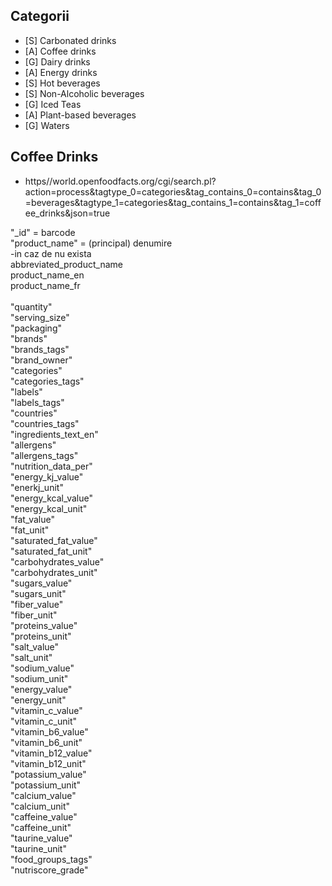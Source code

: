 Categorii
-
- [S] Carbonated drinks
- [A] Coffee drinks
- [G] Dairy drinks
- [A] Energy drinks
- [S] Hot beverages
- [S] Non-Alcoholic beverages
- [G] Iced Teas
- [A] Plant-based beverages
- [G] Waters 

Coffee Drinks
-
- https//world.openfoodfacts.org/cgi/search.pl?action=process&tagtype_0=categories&tag_contains_0=contains&tag_0=beverages&tagtype_1=categories&tag_contains_1=contains&tag_1=coffee_drinks&json=true

"_id"  = barcode <br>
"product_name"   = (principal) denumire<br>
-in caz de nu exista<br>
	abbreviated_product_name<br>
	product_name_en<br>
	product_name_fr<br>
<br>
"quantity"<br>
"serving_size"<br>
"packaging"<br>
"brands"<br>
"brands_tags"<br>
"brand_owner"<br>
"categories"<br>
"categories_tags"<br>
"labels"<br>
"labels_tags"<br>
"countries"<br>
"countries_tags"<br>
"ingredients_text_en"<br>
"allergens"<br>
"allergens_tags"<br>
"nutrition_data_per"<br>
"energy_kj_value"<br>
"enerkj_unit"<br>
"energy_kcal_value"<br>
"energy_kcal_unit"<br>
"fat_value"<br>
"fat_unit"<br>
"saturated_fat_value"<br>
"saturated_fat_unit"<br>
"carbohydrates_value"<br>
"carbohydrates_unit"<br>
"sugars_value"<br>
"sugars_unit"<br>
"fiber_value"<br>
"fiber_unit"<br>
"proteins_value"<br>
"proteins_unit"<br>
"salt_value"<br>
"salt_unit"<br>
"sodium_value"<br>
"sodium_unit"<br>
"energy_value"<br>
"energy_unit"<br>
"vitamin_c_value"<br>
"vitamin_c_unit"<br>
"vitamin_b6_value"<br>
"vitamin_b6_unit"<br>
"vitamin_b12_value"<br>
"vitamin_b12_unit"<br>
"potassium_value"<br>
"potassium_unit"<br>
"calcium_value"<br>
"calcium_unit"<br>
"caffeine_value"<br>
"caffeine_unit"<br>
"taurine_value"<br>
"taurine_unit"<br>
"food_groups_tags"<br>
"nutriscore_grade"<br>
